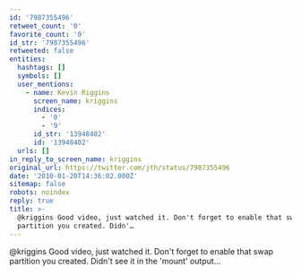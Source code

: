 ```yaml
---
id: '7987355496'
retweet_count: '0'
favorite_count: '0'
id_str: '7987355496'
retweeted: false
entities:
  hashtags: []
  symbols: []
  user_mentions:
    - name: Kevin Riggins
      screen_name: kriggins
      indices:
        - '0'
        - '9'
      id_str: '13948402'
      id: '13948402'
  urls: []
in_reply_to_screen_name: kriggins
original_url: https://twitter.com/jth/status/7987355496
date: '2010-01-20T14:36:02.000Z'
sitemap: false
robots: noindex
reply: true
title: >-
  @kriggins Good video, just watched it. Don't forget to enable that swap
  partition you created. Didn'…
---
```


@kriggins Good video, just watched it. Don't forget to enable that swap partition you created. Didn't see it in the 'mount' output...